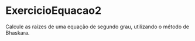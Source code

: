 # ExercicioEquacao2
Calcule as raízes de uma equação de segundo grau, utilizando o método de Bhaskara.
